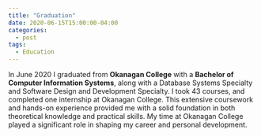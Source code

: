 ```yaml
---
title: "Graduation"
date: 2020-06-15T15:00:00-04:00
categories:
  - post
tags:
  - Education
---
```


In June 2020 I graduated from **Okanagan College** with a **Bachelor of Computer Information Systems**, along with a Database Systems Specialty and Software Design and Development Specialty. I took 43 courses, and completed one internship at Okanagan College. This extensive coursework and hands-on experience provided me with a solid foundation in both theoretical knowledge and practical skills. My time at Okanagan College played a significant role in shaping my career and personal development.
